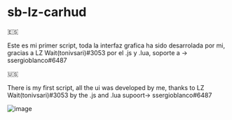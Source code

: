 # sb-lz-carhud

🇪🇸

Este es mi primer script, toda la interfaz grafica ha sido desarrolada por mi, gracias a LZ Wait(tonivsari)#3053 por el .js y .lua, soporte a -> ssergioblanco#6487

🇺🇸

There is my first script, all the ui was developed by me, thanks to LZ Wait(tonivsari)#3053 by the .js and .lua supoort-> ssergioblanco#6487 


![image](https://user-images.githubusercontent.com/106165006/171991915-01876785-5264-4ceb-9288-04caa6327e6f.png)
